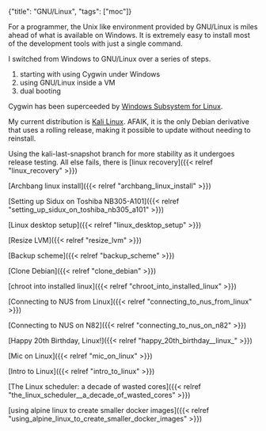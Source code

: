 {"title": "GNU/Linux", "tags": ["moc"]}

For a programmer, the Unix like environment provided by GNU/Linux is miles
ahead of what is available on Windows. It is extremely easy to install most of
the development tools with just a single command.

I switched from Windows to GNU/Linux over a series of steps.
1. starting with using Cygwin under Windows
1. using GNU/Linux inside a VM
1. dual booting

Cygwin has been superceeded by [Windows Subsystem for Linux](https://docs.microsoft.com/en-us/windows/wsl/about).

My current distribution is [Kali Linux](https://www.kali.org/).
AFAIK, it is the only Debian derivative that uses a rolling release, making it
possible to update without needing to reinstall.

Using the kali-last-snapshot branch for more stability as it undergoes release testing.
All else fails, there is [linux recovery]({{< relref "linux_recovery" >}})

[Archbang linux install]({{< relref "archbang_linux_install" >}})

[Setting up Sidux on Toshiba NB305-A101]({{< relref "setting_up_sidux_on_toshiba_nb305_a101" >}})

[Linux desktop setup]({{< relref "linux_desktop_setup" >}})

[Resize LVM]({{< relref "resize_lvm" >}})

[Backup scheme]({{< relref "backup_scheme" >}})

[Clone Debian]({{< relref "clone_debian" >}})

[chroot into installed linux]({{< relref "chroot_into_installed_linux" >}})

[Connecting to NUS from Linux]({{< relref "connecting_to_nus_from_linux" >}})

[Connecting to NUS on N82]({{< relref "connecting_to_nus_on_n82" >}})

[Happy 20th Birthday, Linux!]({{< relref "happy_20th_birthday__linux_" >}})

[Mic on Linux]({{< relref "mic_on_linux" >}})

[Intro to Linux]({{< relref "intro_to_linux" >}})

[The Linux scheduler: a decade of wasted cores]({{< relref "the_linux_scheduler__a_decade_of_wasted_cores" >}})

[using alpine linux to create smaller docker images]({{< relref "using_alpine_linux_to_create_smaller_docker_images" >}})

